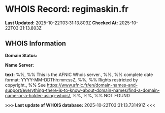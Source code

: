 # WHOIS Record: regimaskin.fr

**Last Updated:** 2025-10-22T03:31:13.803Z
**Checked At:** 2025-10-22T03:31:13.803Z

## WHOIS Information

**Domain Status:** 

**Name Server:** 

**text:** %%, %% This is the AFNIC Whois server., %%, %% complete date format: YYYY-MM-DDThh:mm:ssZ, %%, %% Rights restricted by copyright., %% See https://www.afnic.fr/en/domain-names-and-support/everything-there-is-to-know-about-domain-names/find-a-domain-name-or-a-holder-using-whois/, %%, %%, %% NOT FOUND

**>>> Last update of WHOIS database:** 2025-10-22T03:31:13.731491Z <<<

